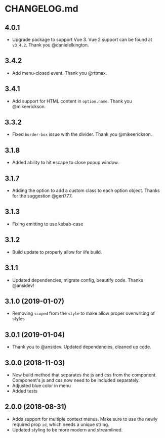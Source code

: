 # CHANGELOG.md

## 4.0.1

- Upgrade package to support Vue 3. Vue 2 support can be found at `v3.4.2`. Thank you @danielelkington.

## 3.4.2

- Add menu-closed event. Thank you @rttmax.

## 3.4.1

- Add support for HTML content in `option.name`. Thank you @mikeerickson.

## 3.3.2

- Fixed `border-box` issue with the divider. Thank you @mikeerickson.

## 3.1.8

- Added ability to hit escape to close popup window.

## 3.1.7

- Adding the option to add a custom class to each option object. Thanks for the suggestion @geri777.

## 3.1.3

- Fixing emitting to use kebab-case

## 3.1.2

- Build update to properly allow for iife build.

## 3.1.1

- Updated dependencies, migrate config, beautify code. Thanks @ansidev!

## 3.1.0 (2019-01-07)

- Removing `scoped` from the `style` to make allow proper overwriting of styles

## 3.0.1 (2019-01-04)

- Thank you to @ansidev. Updated dependencies, cleaned up code.

## 3.0.0 (2018-11-03)

- New build method that separates the js and css from the component. Component's js and css now need to be included separately.
- Adjusted blue color in menu
- Added tests

## 2.0.0 (2018-08-31)

- Adds support for multiple context menus. Make sure to use the newly required prop `id`, which needs a unique string.
- Updated styling to be more modern and streamlined.
